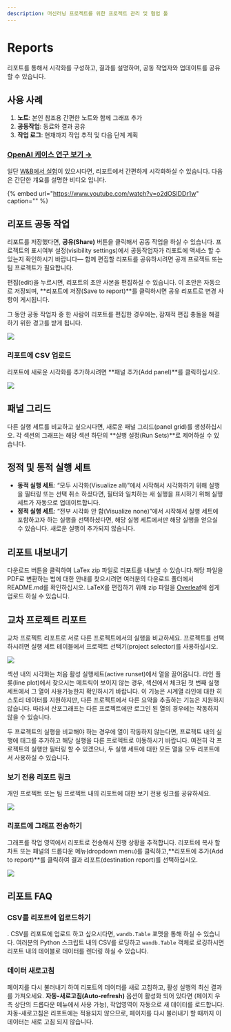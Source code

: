 ```yaml
---
description: 머신러닝 프로젝트를 위한 프로젝트 관리 및 협업 툴
---
```


# Reports

리포트를 통해서 시각화를 구성하고, 결과를 설명하며, 공동 작업자와 업데이트를 공유할 수 있습니다.

## **사용 사례**

1. **노트**: 본인 참조용 간편한 노트와 함께 그래프 추가
2. **공동작업**: 동료와 결과 공유
3. **작업 로그**: 현재까지 작업 추적 및 다음 단계 계획

###  [OpenAI 케이스 연구 보기 →](https://bit.ly/wandb-learning-dexterity)

일단 [W&B에서 실험](https://docs.wandb.com/quickstart)이 있으시다면, 리포트에서 간편하게 시각화하실 수 있습니다. 다음은 간단한 걔요를 설명한 비디오 입니다.

{% embed url="https://www.youtube.com/watch?v=o2dOSIDDr1w" caption="" %}

##  **리포트 공동 작업**

 리포트를 저장했다면, **공유\(Share\)** 버튼을 클릭해서 공동 작업을 하실 수 있습니다. 프로젝트의 표시여부 설정\(visibility settings\)에서 공동작업자가 리포트에 액세스 할 수 있는지 확인하시기 바랍니다— 함께 편집할 리포트를 공유하시려면 공개 프로젝트 또는 팀 프로젝트가 필요합니다.

 편집\(edit\)을 누르시면, 리포트의 초안 사본을 편집하실 수 있습니다. 이 초안은 자동으로 저장되며, **리포트에 저장\(Save to report\)**를 클릭하시면 공유 리포트로 변경 사항이 게시됩니다.

그 동안 공동 작업자 중 한 사람이 리포트를 편집한 경우에는, 잠재적 편집 충돌을 해결하기 위한 경고를 받게 됩니다.

![](.gitbook/assets/collaborative-reports.gif)



###  **리포트에 CSV 업로드**

리포트에 새로운 시각화를 추가하시려면 **패널 추가\(Add panel\)**를 클릭하십시오.

![](.gitbook/assets/demo-comment-on-panels-in-reports.gif)

## **패널 그리드**

 다른 실행 세트를 비교하고 싶으시다면, 새로운 패널 그리드\(panel grid\)를 생성하십시오. 각 섹션의 그래프는 해당 섹션 하단의 **실행 설정\(Run Sets\)**로 제어하실 수 있습니다.

##  **정적 및 동적 실행 세트**

* **동적 실행 세트**: “모두 시각화\(Visualize all\)”에서 시작해서 시각화하기 위해 실행을 필터링 또는 선택 취소 하셨다면, 필터와 일치하는 새 실행을 표시하기 위해 실행 세트가 자동으로 업데이트합니다.
* **정적 실행 세트**: “전부 시각화 안 함\(Visualize none\)”에서 시작해서 실행 세트에 포함하고자 하는 실행을 선택하셨다면, 해당 실행 세트에서만 해당 실행을 얻으실 수 있습니다. 새로운 실행이 추가되지 않습니다.

## **리포트 내보내기**

 다운로드 버튼을 클릭하여 LaTex zip 파일로 리포트를 내보낼 수 있습니다.해당 파일을 PDF로 변환하는 법에 대한 안내를 찾으시려면 여러분의 다운로드 폴더에서 README.md를 확인하십시오. LaTeX를 편집하기 위해 zip 파일을 [Overleaf](https://www.overleaf.com/)에 쉽게 업로드 하실 수 있습니다.  


## **교차 프로젝트 리포트**

교차 프로젝트 리포트로 서로 다른 프로젝트에서의 실행을 비교하세요. 프로젝트를 선택 하시려면 실행 세트 테이블에서 프로젝트 선택기\(project selector\)를 사용하십시오.

![](.gitbook/assets/how-to-pick-a-different-project-to-draw-runs-from.gif)

섹션 내의 시각화는 처음 활성 실행세트\(active runset\)에서 열을 끌어옵니다. 라인 플롯\(line plot\)에서 찾으시는 메트릭이 보이지 않는 경우, 섹션에서 체크된 첫 번째 실행 세트에서 그 열이 사용가능한지 확인하시기 바랍니다. 이 기능은 시계열 라인에 대한 히스토리 데이터를 지원하지만, 다른 프로젝트에서 다른 요약을 추출하는 기능은 지원하지 않습니다. 따라서 산포그래프는 다른 프로젝트에만 로그인 된 열의 경우에는 작동하지 않을 수 있습니다.

두 프로젝트의 실행을 비교해야 하는 경우에 열이 작동하지 않는다면, 프로젝트 내의 실행에 태그를 추가하고 해당 실행을 다른 프로젝트로 이동하시기 바랍니다. 여전히 각 프로젝트의 실행만 필터링 할 수 있겠으나, 두 실행 세트에 대한 모든 열을 모두 리포트에서 사용하실 수 있습니다.

### **보기 전용 리포트 링크**

개인 프로젝트 또는 팀 프로젝트 내의 리포트에 대한 보기 전용 링크를 공유하세요.

![](.gitbook/assets/share-view-only-link.gif)

### **리포트에 그래프 전송하기** 

그래프를 작업 영역에서 리포트로 전송해서 진행 상황을 추적합니다. 리포트에 복사 할 차트 또는 패널의 드롭다운 메뉴\(dropdown menu\)를 클릭하고,**리포트에 추가\(Add to report\)**를 클릭하여 결과 리포트\(destination report\)를 선택하십시오.

![](.gitbook/assets/demo-export-to-existing-report%20%281%29%20%282%29%20%281%29.gif)

##  **리포트 FAQ**

###  **CSV를 리포트에 업로드하기**

. CSV를 리포트에 업로드 하고 싶으시다면, `wandb.Table` 포맷을 통해 하실 수 있습니다. 여러분의 Python 스크립트 내의 CSV를 로딩하고 `wandb.Table` 객체로 로깅하시면 리포트 내의 테이블로 데이터를 렌더링 하실 수 있습니다.

### **데이터 새로고침**

 페이지를 다시 불러내기 하여 리포트의 데이터를 새로 고침하고, 활성 실행의 최신 결과를 가져오세요. **자동-새로고침\(Auto-refresh\)** 옵션이 활성화 되어 있다면 \(페이지 우측 상단의 드롭다운 메뉴에서 사용 가능\), 작업영역이 자동으로 새 데이터를 로드합니다. 자동-새로고침은 리포트에는 적용되지 않으므로, 페이지를 다시 불러내기 할 때까지 이 데이터는 새로 고침 되지 않습니다.

